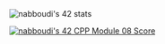 
<img src="https://badge.mediaplus.ma/greenbinary/nabboudi" alt="nabboudi's 42 stats" />

<a href="https://github.com/JaeSeoKim/badge42"><img src="https://badge42.vercel.app/api/v2/cl2i38be2007409md2cz0rqtt/project/2563398" alt="nabboudi's 42 CPP Module 08 Score" /></a>
